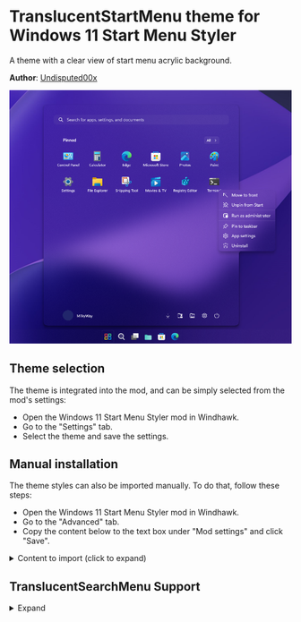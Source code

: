 # TranslucentStartMenu theme for Windows 11 Start Menu Styler

A theme with a clear view of start menu acrylic background.

**Author**: [Undisputed00x](https://github.com/Undisputed00x)

![Screenshot](screenshot.png)

## Theme selection

The theme is integrated into the mod, and can be simply selected from the mod's
settings:

* Open the Windows 11 Start Menu Styler mod in Windhawk.
* Go to the "Settings" tab.
* Select the theme and save the settings.

## Manual installation

The theme styles can also be imported manually. To do that, follow these steps:

* Open the Windows 11 Start Menu Styler mod in Windhawk.
* Go to the "Advanced" tab.
* Copy the content below to the text box under "Mod settings" and click "Save".

<details>
<summary>Content to import (click to expand)</summary>

```json
{
  "controlStyles[0].target": "Border#AcrylicBorder",
  "controlStyles[0].styles[0]": "CornerRadius=15",
  "controlStyles[0].styles[1]": "Background:=<AcrylicBrush TintColor=\"Transparent\" TintLuminosityOpacity=\"0\" TintOpacity=\"0\" Opacity=\"1\" FallbackColor=\"#000000\"/>",
  "controlStyles[0].styles[2]": "BorderThickness=0,0,0,0",
  "controlStyles[1].target": "Border#AcrylicOverlay",
  "controlStyles[1].styles[0]": "Visibility=Collapsed",
  "controlStyles[2].target": "Border#BorderElement",
  "controlStyles[2].styles[0]": "CornerRadius=10",
  "controlStyles[2].styles[1]": "BorderThickness=0,0,0,0",
  "controlStyles[2].styles[2]": "Background:=<AcrylicBrush TintLuminosityOpacity=\"0.03\" TintOpacity=\"0\" Opacity=\"1\" FallbackColor=\"#000000\"/>",
  "controlStyles[3].target": "Grid#ShowMoreSuggestions",
  "controlStyles[3].styles[0]": "Visibility=Collapsed",
  "controlStyles[4].target": "Grid#SuggestionsParentContainer",
  "controlStyles[4].styles[0]": "Visibility=Collapsed",
  "controlStyles[5].target": "Grid#TopLevelSuggestionsListHeader",
  "controlStyles[5].styles[0]": "Visibility=Collapsed",
  "controlStyles[6].target": "StartMenu.PinnedList",
  "controlStyles[6].styles[0]": "Height=504",
  "controlStyles[7].target": "MenuFlyoutPresenter",
  "controlStyles[7].styles[0]": "Background:=<AcrylicBrush TintColor=\"Transparent\" TintLuminosityOpacity=\"0\" TintOpacity=\"0\" Opacity=\"1\" FallbackColor=\"#000000\"/>",
  "controlStyles[7].styles[1]": "BorderThickness=0,0,0,0"
}
```
</details>

## TranslucentSearchMenu Support

<details>
<summary>Expand</summary>

To add this feature go to Start Menu Styler > **Advanced** > **Custom process
inclusion list**, add `SearchHost.exe` to the process list and click save.

![TranslucentSearchMenu gif](TranslucentSearchMenu.gif)

Copy the JSON code to Start Menu Styler > **Advanced** > inside **Mod settings**
and click save.

```json
{
  "controlStyles[0].target": "Border#AcrylicBorder",
  "controlStyles[0].styles[0]": "CornerRadius=15",
  "controlStyles[0].styles[1]": "Background:=<AcrylicBrush TintColor=\"Transparent\" TintLuminosityOpacity=\"0\" TintOpacity=\"0\" Opacity=\"1\" FallbackColor=\"#000000\"/>",
  "controlStyles[0].styles[2]": "BorderThickness=0,0,0,0",
  "controlStyles[1].target": "Border#AcrylicOverlay",
  "controlStyles[1].styles[0]": "Visibility=Collapsed",
  "controlStyles[2].target": "Border#BorderElement",
  "controlStyles[2].styles[0]": "CornerRadius=10",
  "controlStyles[2].styles[1]": "BorderThickness=0,0,0,0",
  "controlStyles[2].styles[2]": "Background:=<AcrylicBrush TintLuminosityOpacity=\"0.03\" TintOpacity=\"0\" Opacity=\"1\" FallbackColor=\"#000000\"/>",
  "controlStyles[3].target": "Grid#ShowMoreSuggestions",
  "controlStyles[3].styles[0]": "Visibility=Collapsed",
  "controlStyles[4].target": "Grid#SuggestionsParentContainer",
  "controlStyles[4].styles[0]": "Visibility=Collapsed",
  "controlStyles[5].target": "Grid#TopLevelSuggestionsListHeader",
  "controlStyles[5].styles[0]": "Visibility=Collapsed",
  "controlStyles[6].target": "StartMenu.PinnedList",
  "controlStyles[6].styles[0]": "Height=504",
  "controlStyles[7].target": "MenuFlyoutPresenter",
  "controlStyles[7].styles[0]": "Background:=<AcrylicBrush TintColor=\"Transparent\" TintLuminosityOpacity=\"0\" TintOpacity=\"0\" Opacity=\"1\" FallbackColor=\"#000000\"/>",
  "controlStyles[7].styles[1]": "BorderThickness=0,0,0,0",
  "controlStyles[8].target": "Border#AppBorder",
  "controlStyles[8].styles[0]": "Background:=<AcrylicBrush TintColor=\"Transparent\" TintLuminosityOpacity=\"0\" TintOpacity=\"0\" Opacity=\"1\" FallbackColor=\"#000000\"/>",
  "controlStyles[8].styles[1]": "BorderThickness=0,0,0,0",
  "controlStyles[9].target": "Border#AccentAppBorder",
  "controlStyles[9].styles[0]": "Background:=<AcrylicBrush TintColor=\"Transparent\" TintLuminosityOpacity=\"0\" TintOpacity=\"0\" Opacity=\"1\" FallbackColor=\"#000000\"/>",
  "controlStyles[9].styles[1]": "BorderThickness=0,0,0,0",
  "controlStyles[10].target": "Border#LayerBorder",
  "controlStyles[10].styles[0]": "Visibility=Collapsed",
  "controlStyles[11].target": "Border#TaskbarSearchBackground",
  "controlStyles[11].styles[0]": "Background:=<AcrylicBrush TintColor=\"Transparent\" TintLuminosityOpacity=\"0.03\" TintOpacity=\"0\" Opacity=\"1\" FallbackColor=\"#000000\"/>",
  "controlStyles[11].styles[1]": "CornerRadius=10",
  "controlStyles[11].styles[2]": "BorderThickness=0,0,0,0"
}
```
</details>

